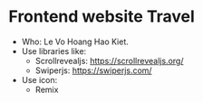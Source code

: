 # Frontend website Travel

- Who: Le Vo Hoang Hao Kiet.
- Use libraries like:
    + Scrollrevealjs: https://scrollrevealjs.org/
    + Swiperjs: https://swiperjs.com/
- Use icon: 
    + Remix